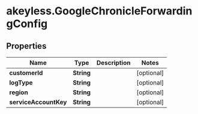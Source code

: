 # akeyless.GoogleChronicleForwardingConfig

## Properties

Name | Type | Description | Notes
------------ | ------------- | ------------- | -------------
**customerId** | **String** |  | [optional] 
**logType** | **String** |  | [optional] 
**region** | **String** |  | [optional] 
**serviceAccountKey** | **String** |  | [optional] 


